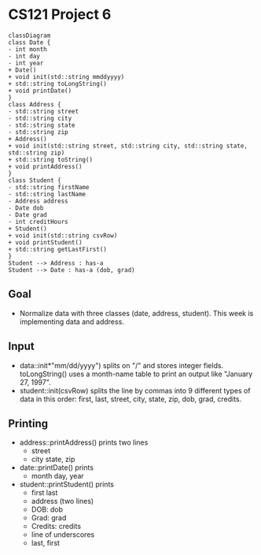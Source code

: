 # CS121 Project 6

```mermaid
classDiagram
class Date {
- int month
- int day
- int year
+ Date()
+ void init(std::string mmddyyyy)
+ std::string toLongString()
+ void printDate()
}
class Address {
- std::string street
- std::string city
- std::string state
- std::string zip
+ Address()
+ void init(std::string street, std::string city, std::string state, std::string zip)
+ std::string toString()
+ void printAddress()
}
class Student {
- std::string firstName
- std::string lastName
- Address address
- Date dob
- Date grad
- int creditHours
+ Student()
+ void init(std::string csvRow)
+ void printStudent()
+ std::string getLastFirst()
}
Student --> Address : has-a
Student --> Date : has-a (dob, grad)
```

## Goal
* Normalize data with three classes (date, address, student). This week is implementing data and address.

## Input
* data::init*"mm/dd/yyyy") splits on "/" and stores integer fields. toLongString() uses a month-name table to print an output like "January 27, 1997".
* student::init(csvRow) splits the line by commas into 9 different types of data in this order: first, last, street, city, state, zip, dob, grad, credits.

## Printing
* address::printAddress() prints two lines
  * street
  * city state, zip
* date::printDate() prints 
  * month day, year
* student::printStudent() prints
  * first last
  * address (two lines)
  * DOB: dob
  * Grad: grad
  * Credits: credits
  * line of underscores
  * last, first
